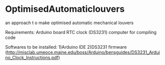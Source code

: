 # OptimisedAutomaticlouvers
an approach t o make optimised automatic mechanical louvers

Requirements:
Arduino board
RTC clock (DS3231)
computer for compiling code

Softwares to be installed:
1)Arduino IDE
2)DS3231 firmware (http://misclab.umeoce.maine.edu/boss/Arduino/bensguides/DS3231_Arduino_Clock_Instructions.pdf)
